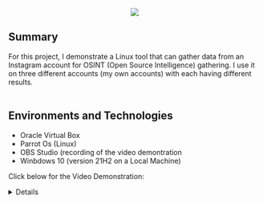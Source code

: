 <p align="center">
<img src="https://imgur.com/UwE6SJU.png alt="Traffic Examination"/>  
</p>


## Summary

For this project, I demonstrate a Linux tool that can gather data from an Instagram account for OSINT (Open Source Intelligence) gathering. I use it on three different accounts (my own accounts) with each having different results. 
<br />
<br />

## Environments and Technologies

- Oracle Virtual Box 
- Parrot Os (Linux)
- OBS Studio (recording of the video demontration
- Winbdows 10 (version 21H2 on a Local Machine)


Click below for the Video Demonstration:
 
 <details close>

<div>

</summary>

[![Part 1](https://i.vimeocdn.com/video/1660525580-4bb835ad797b717d829abfca712f8ff8ec4c60246f337fe4e4cd588ef7627fd0-d_295x166?r=pad)](https://vimeo.com/820695135/74f792668c?share=copy "Hunxploit04 Lab")
<br />
<br />
